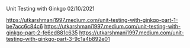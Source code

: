 Unit Testing with Ginkgo
02/10/2021

https://utkarshmani1997.medium.com/unit-testing-with-ginkgo-part-1-be7acc6c84c6
https://utkarshmani1997.medium.com/unit-testing-with-ginkgo-part-2-fe6ed881c635
https://utkarshmani1997.medium.com/unit-testing-with-ginkgo-part-3-9c1a4b892e01
